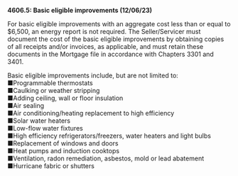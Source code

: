 **4606.5: Basic eligible improvements (12/06/23)**

For basic eligible improvements with an aggregate cost less than or
equal to \$6,500, an energy report is not required. The Seller/Servicer
must document the cost of the basic eligible improvements by obtaining
copies of all receipts and/or invoices, as applicable, and must retain
these documents in the Mortgage file in accordance with Chapters 3301
and 3401.

Basic eligible improvements include, but are not limited to:\
■Programmable thermostats\
■Caulking or weather stripping\
■Adding ceiling, wall or floor insulation\
■Air sealing\
■Air conditioning/heating replacement to high efficiency\
■Solar water heaters\
■Low-flow water fixtures\
■High efficiency refrigerators/freezers, water heaters and light bulbs
■Replacement of windows and doors\
■Heat pumps and induction cooktops\
■Ventilation, radon remediation, asbestos, mold or lead abatement
■Hurricane fabric or shutters